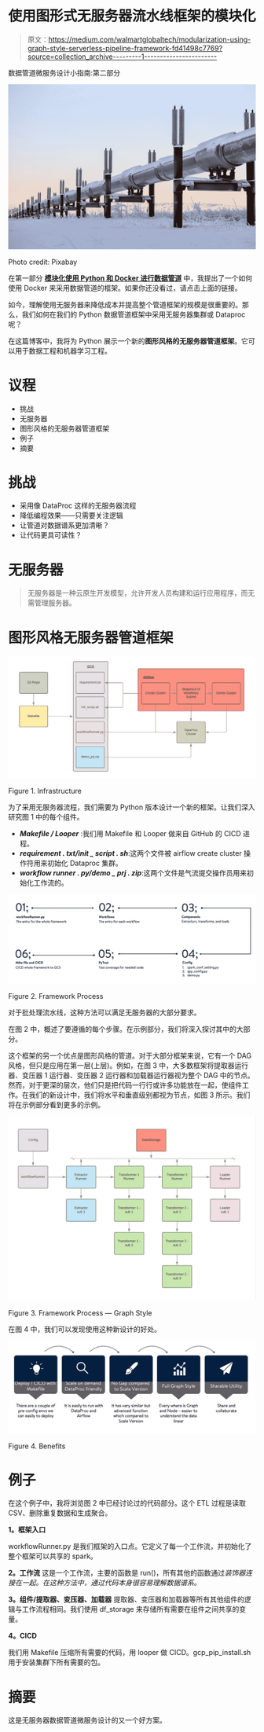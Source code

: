 # 使用图形式无服务器流水线框架的模块化

> 原文：<https://medium.com/walmartglobaltech/modularization-using-graph-style-serverless-pipeline-framework-fd41498c7769?source=collection_archive---------1----------------------->

数据管道微服务设计小指南:第二部分

![](img/913ecda9c86079a61df5e65c6af3ea94.png)

Photo credit: Pixabay

在第一部分 [**模块化使用 Python 和 Docker 进行数据管道**](/walmartglobaltech/modularization-using-python-and-docker-for-data-pipeline-1193bba7c207) 中，我提出了一个如何使用 Docker 来采用数据管道的框架。如果你还没看过，请点击上面的链接。

如今，理解使用无服务器来降低成本并提高整个管道框架的规模是很重要的。那么，我们如何在我们的 Python 数据管道框架中采用无服务器集群或 Dataproc 呢？

在这篇博客中，我将为 Python 展示一个新的**图形风格的无服务器管道框架**。它可以用于数据工程和机器学习工程。

# 议程

*   挑战
*   无服务器
*   图形风格的无服务器管道框架
*   例子
*   摘要

# 挑战

*   采用像 DataProc 这样的无服务器流程
*   降低编程效果——只需要关注逻辑
*   让管道对数据谱系更加清晰？
*   让代码更具可读性？

# 无服务器

> 无服务器是一种云原生开发模型，允许开发人员构建和运行应用程序，而无需管理服务器。

# 图形风格无服务器管道框架

![](img/98c4159c5e1dc65b50cf1b64086db3f3.png)

Figure 1\. Infrastructure

为了采用无服务器流程，我们需要为 Python 版本设计一个新的框架。让我们深入研究图 1 中的每个组件。

*   ***Makefile / Looper*** :我们用 Makefile 和 Looper 做来自 GitHub 的 CICD 进程。
*   ***requirement . txt/init _ script . sh***:这两个文件被 airflow create cluster 操作符用来初始化 Dataproc 集群。
*   ***workflow runner . py/demo _ prj . zip***:这两个文件是气流提交操作员用来初始化工作流的。

![](img/a07e5242133de3fcb1d9f5a91289ad5c.png)

Figure 2\. Framework Process

对于批处理流水线，这种方法可以满足无服务器的大部分要求。

在图 2 中，概述了要遵循的每个步骤。在示例部分，我们将深入探讨其中的大部分。

这个框架的另一个优点是图形风格的管道。对于大部分框架来说，它有一个 DAG 风格，但只是应用在第一层(上层)。例如，在图 3 中，大多数框架将提取器运行器、变压器 1 运行器、变压器 2 运行器和加载器运行器视为整个 DAG 中的节点。然而，对于更深的层次，他们只是把代码一行行或许多功能放在一起，使组件工作。在我们的新设计中，我们将水平和垂直级别都视为节点，如图 3 所示。我们将在示例部分看到更多的示例。

![](img/6a937f1a458934e3fd8902942ad8dd4d.png)

Figure 3\. Framework Process — Graph Style

在图 4 中，我们可以发现使用这种新设计的好处。

![](img/2f060c9890fb4b986bb1c882382ec606.png)

Figure 4\. Benefits

# 例子

在这个例子中，我将浏览图 2 中已经讨论过的代码部分。这个 ETL 过程是读取 CSV、删除重复数据和生成聚合。

**1。框架入口**

workflowRunner.py 是我们框架的入口点。它定义了每一个工作流，并初始化了整个框架可以共享的 spark。

**2。工作流** 这是一个工作流，主要的函数是 run()，所有其他的函数通过*装饰器连接在一起。在这种方法中，通过代码本身很容易理解数据谱系。*

**3。组件/提取器、变压器、加载器** 提取器、变压器和加载器等所有其他组件的逻辑与工作流程相同。我们使用 df_storage 来存储所有需要在组件之间共享的变量。

**4。CICD**

我们用 Makefile 压缩所有需要的代码，用 looper 做 CICD。gcp_pip_install.sh 用于安装集群下所有需要的包。

# 摘要

这是无服务器数据管道微服务设计的又一个好方案。